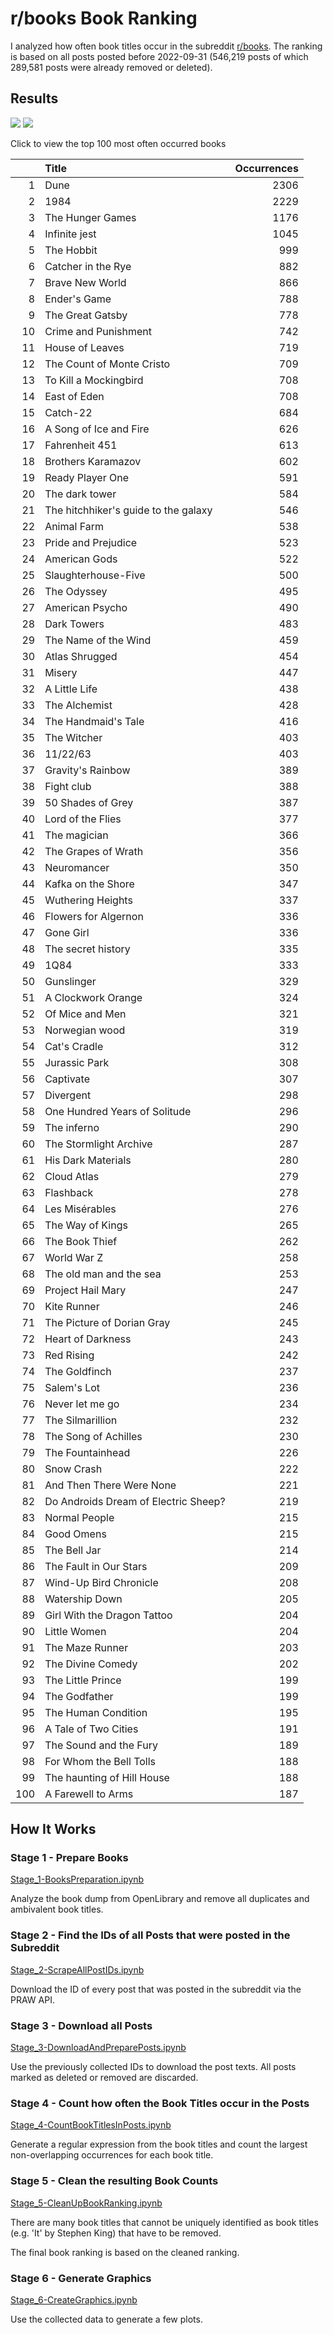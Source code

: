 # r/books Book Ranking

I analyzed how often book titles occur in the subreddit [r/books](https://reddit.com/r/books).
The ranking is based on all posts posted before 2022-09-31 (546,219 posts of which 289,581 posts were already removed or deleted).


## Results
![](Graphics/Top-10.png)
![](Graphics/Top11-20.png)

</details>
<summary>Click to view the top 100 most often occurred books</summary>

|     | Title                                |   Occurrences |
|----:|:-------------------------------------|--------------:|
|   1 | Dune                                 |          2306 |
|   2 | 1984                                 |          2229 |
|   3 | The Hunger Games                     |          1176 |
|   4 | Infinite jest                        |          1045 |
|   5 | The Hobbit                           |           999 |
|   6 | Catcher in the Rye                   |           882 |
|   7 | Brave New World                      |           866 |
|   8 | Ender's Game                         |           788 |
|   9 | The Great Gatsby                     |           778 |
|  10 | Crime and Punishment                 |           742 |
|  11 | House of Leaves                      |           719 |
|  12 | The Count of Monte Cristo            |           709 |
|  13 | To Kill a Mockingbird                |           708 |
|  14 | East of Eden                         |           708 |
|  15 | Catch-22                             |           684 |
|  16 | A Song of Ice and Fire               |           626 |
|  17 | Fahrenheit 451                       |           613 |
|  18 | Brothers Karamazov                   |           602 |
|  19 | Ready Player One                     |           591 |
|  20 | The dark tower                       |           584 |
|  21 | The hitchhiker's guide to the galaxy |           546 |
|  22 | Animal Farm                          |           538 |
|  23 | Pride and Prejudice                  |           523 |
|  24 | American Gods                        |           522 |
|  25 | Slaughterhouse-Five                  |           500 |
|  26 | The Odyssey                          |           495 |
|  27 | American Psycho                      |           490 |
|  28 | Dark Towers                          |           483 |
|  29 | The Name of the Wind                 |           459 |
|  30 | Atlas Shrugged                       |           454 |
|  31 | Misery                               |           447 |
|  32 | A Little Life                        |           438 |
|  33 | The Alchemist                        |           428 |
|  34 | The Handmaid's Tale                  |           416 |
|  35 | The Witcher                          |           403 |
|  36 | 11/22/63                             |           403 |
|  37 | Gravity's Rainbow                    |           389 |
|  38 | Fight club                           |           388 |
|  39 | 50 Shades of Grey                    |           387 |
|  40 | Lord of the Flies                    |           377 |
|  41 | The magician                         |           366 |
|  42 | The Grapes of Wrath                  |           356 |
|  43 | Neuromancer                          |           350 |
|  44 | Kafka on the Shore                   |           347 |
|  45 | Wuthering Heights                    |           337 |
|  46 | Flowers for Algernon                 |           336 |
|  47 | Gone Girl                            |           336 |
|  48 | The secret history                   |           335 |
|  49 | 1Q84                                 |           333 |
|  50 | Gunslinger                           |           329 |
|  51 | A Clockwork Orange                   |           324 |
|  52 | Of Mice and Men                      |           321 |
|  53 | Norwegian wood                       |           319 |
|  54 | Cat's Cradle                         |           312 |
|  55 | Jurassic Park                        |           308 |
|  56 | Captivate                            |           307 |
|  57 | Divergent                            |           298 |
|  58 | One Hundred Years of Solitude        |           296 |
|  59 | The inferno                          |           290 |
|  60 | The Stormlight Archive               |           287 |
|  61 | His Dark Materials                   |           280 |
|  62 | Cloud Atlas                          |           279 |
|  63 | Flashback                            |           278 |
|  64 | Les Misérables                       |           276 |
|  65 | The Way of Kings                     |           265 |
|  66 | The Book Thief                       |           262 |
|  67 | World War Z                          |           258 |
|  68 | The old man and the sea              |           253 |
|  69 | Project Hail Mary                    |           247 |
|  70 | Kite Runner                          |           246 |
|  71 | The Picture of Dorian Gray           |           245 |
|  72 | Heart of Darkness                    |           243 |
|  73 | Red Rising                           |           242 |
|  74 | The Goldfinch                        |           237 |
|  75 | Salem's Lot                          |           236 |
|  76 | Never let me go                      |           234 |
|  77 | The Silmarillion                     |           232 |
|  78 | The Song of Achilles                 |           230 |
|  79 | The Fountainhead                     |           226 |
|  80 | Snow Crash                           |           222 |
|  81 | And Then There Were None             |           221 |
|  82 | Do Androids Dream of Electric Sheep? |           219 |
|  83 | Normal People                        |           215 |
|  84 | Good Omens                           |           215 |
|  85 | The Bell Jar                         |           214 |
|  86 | The Fault in Our Stars               |           209 |
|  87 | Wind-Up Bird Chronicle               |           208 |
|  88 | Watership Down                       |           205 |
|  89 | Girl With the Dragon Tattoo          |           204 |
|  90 | Little Women                         |           204 |
|  91 | The Maze Runner                      |           203 |
|  92 | The Divine Comedy                    |           202 |
|  93 | The Little Prince                    |           199 |
|  94 | The Godfather                        |           199 |
|  95 | The Human Condition                  |           195 |
|  96 | A Tale of Two Cities                 |           191 |
|  97 | The Sound and the Fury               |           189 |
|  98 | For Whom the Bell Tolls              |           188 |
|  99 | The haunting of Hill House           |           188 |
| 100 | A Farewell to Arms                   |           187 |

</details>


## How It Works
### Stage 1 - Prepare Books

[Stage_1-BooksPreparation.ipynb](Stage_1-BooksPreparation.ipynb)

Analyze the book dump from OpenLibrary and remove all duplicates and ambivalent book titles.


### Stage 2 - Find the IDs of all Posts that were posted in the Subreddit

[Stage_2-ScrapeAllPostIDs.ipynb](Stage_2-ScrapeAllPostIDs.ipynb)

Download the ID of every post that was posted in the subreddit via the PRAW API.


### Stage 3 - Download all Posts

[Stage_3-DownloadAndPreparePosts.ipynb](Stage_3-DownloadAndPreparePosts.ipynb)

Use the previously collected IDs to download the post texts. All posts marked as deleted or removed are discarded.


### Stage 4 - Count how often the Book Titles occur in the Posts

[Stage_4-CountBookTitlesInPosts.ipynb](Stage_4-CountBookTitlesInPosts.ipynb)

Generate a regular expression from the book titles and count the largest non-overlapping occurrences for each book title.


### Stage 5 - Clean the resulting Book Counts

[Stage_5-CleanUpBookRanking.ipynb](Stage_5-CleanUpBookRanking.ipynb)

There are many book titles that cannot be uniquely identified as book titles (e.g. 'It' by Stephen King) that have to be removed.

The final book ranking is based on the cleaned ranking.


### Stage 6 - Generate Graphics

[Stage_6-CreateGraphics.ipynb](Stage_6-CreateGraphics.ipynb)

Use the collected data to generate a few plots.
